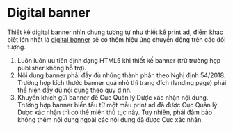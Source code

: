 # Digital banner
Thiết kế digital banner nhìn chung tương tự như thiết kế print ad, điểm khác biệt lớn nhất là [digital banner](../print-ads/) sẽ có thêm hiệu ứng chuyển động trên các đối tượng.
1. Luôn luôn ưu tiên định dạng HTML5 khi thiết kế banner (trừ trường hợp publisher không hỗ trợ).
2. Nội dung banner phải đầy đủ những thành phần theo Nghị định 54/2018. Trường hợp kích thước banner quá nhỏ thì trang đích (landing page) phải thể hiện đầy đủ nội dụng theo quy định.
3. Khuyến khích gửi banner để Cục Quản lý Dược xác nhận nội dung. Trường hợp banner biến tấu từ một mẫu print ad đã được Cục Quản lý Dược xác nhận thì có thể miễn thủ tục này. Tuy nhiên, phải đảm bảo không thêm nội dung ngoài các nội dung đã được Cục xác nhận.